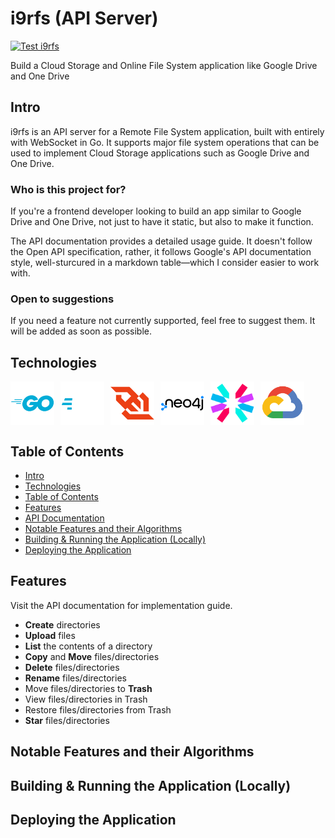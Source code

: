 # i9rfs (API Server)

[![Test i9rfs](https://github.com/the-real-i9/i9rfs-server/actions/workflows/test.yml/badge.svg)](https://github.com/the-real-i9/i9rfs-server/actions/workflows/test.yml)

Build a Cloud Storage and Online File System application like Google Drive and One Drive

## Intro

i9rfs is an API server for a Remote File System application, built with entirely with WebSocket in Go. It supports major file system operations that can be used to implement Cloud Storage applications such as Google Drive and One Drive.

### Who is this project for?

If you're a frontend developer looking to build an app similar to Google Drive and One Drive, not just to have it static, but also to make it function.

The API documentation provides a detailed usage guide. It doesn't follow the Open API specification, rather, it follows Google's API documentation style, well-sturcured in a markdown table&#x2014;which I consider easier to work with.

### Open to suggestions

If you need a feature not currently supported, feel free to suggest them. It will be added as soon as possible.

## Technologies

<div style="display: flex;">
<img style="margin-right: 10px" alt="go" width="70" src="./z_attachments/tech-icons/go-original-wordmark.svg" />
<img style="margin-right: 10px" alt="go" width="70" src="./z_attachments/tech-icons/gofiber.svg" />
<img style="margin-right: 10px" alt="go" width="70" src="./z_attachments/tech-icons/websocket.svg" />
<img style="margin-right: 10px" alt="neo4j" width="70" src="./z_attachments/tech-icons/neo4j-original-wordmark.svg" />
<img style="margin-right: 10px" alt="go" width="70" src="./z_attachments/tech-icons/jwt.svg" />
<img style="margin-right: 10px" alt="go" width="70" src="./z_attachments/tech-icons/googlecloud-original.svg" />
</div>

## Table of Contents

- [Intro](#intro)
- [Technologies](#technologies)
- [Table of Contents](#table-of-contents)
- [Features](#features)
- [API Documentation](API%20doc.md)
- [Notable Features and their Algorithms](#notable-features-and-their-algorithms)
- [Building & Running the Application (Locally)](#building--running-the-application-locally)
- [Deploying the Application](#deploying-the-application)

## Features

Visit the API documentation for implementation guide.

- **Create** directories
- **Upload** files
- **List** the contents of a directory
- **Copy** and **Move** files/directories
- **Delete** files/directories
- **Rename** files/directories
- Move files/directories to **Trash**
- View files/directories in Trash
- Restore files/directories from Trash
- **Star** files/directories

## Notable Features and their Algorithms

## Building & Running the Application (Locally)

## Deploying the Application
